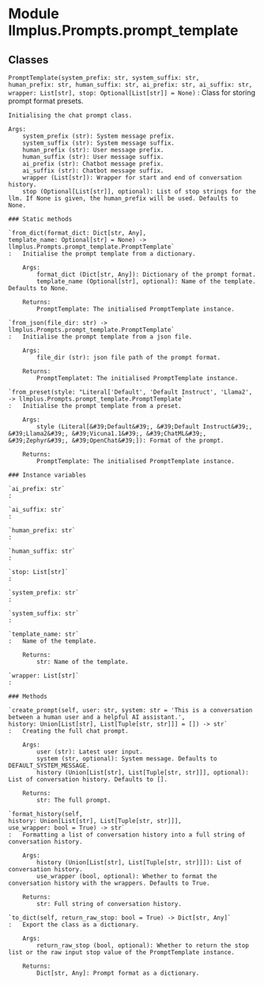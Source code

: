 Module llmplus.Prompts.prompt_template
======================================

Classes
-------

`PromptTemplate(system_prefix: str, system_suffix: str, human_prefix: str, human_suffix: str, ai_prefix: str, ai_suffix: str, wrapper: List[str], stop: Optional[List[str]] = None)`
:   Class for storing prompt format presets.
        
    
    Initialising the chat prompt class.
    
    Args:
        system_prefix (str): System message prefix.
        system_suffix (str): System message suffix.
        human_prefix (str): User message prefix.
        human_suffix (str): User message suffix.
        ai_prefix (str): Chatbot message prefix.
        ai_suffix (str): Chatbot message suffix.
        wrapper (List[str]): Wrapper for start and end of conversation history.
        stop (Optional[List[str]], optional): List of stop strings for the llm. If None is given, the human_prefix will be used. Defaults to None.

    ### Static methods

    `from_dict(format_dict: Dict[str, Any], template_name: Optional[str] = None) ‑> llmplus.Prompts.prompt_template.PromptTemplate`
    :   Initialise the prompt template from a dictionary.
        
        Args:
            format_dict (Dict[str, Any]): Dictionary of the prompt format.
            template_name (Optional[str], optional): Name of the template. Defaults to None.
        
        Returns:
            PromptTemplate: The initialised PromptTemplate instance.

    `from_json(file_dir: str) ‑> llmplus.Prompts.prompt_template.PromptTemplate`
    :   Initialise the prompt template from a json file.
        
        Args:
            file_dir (str): json file path of the prompt format.
        
        Returns:
            PromptTemplatet: The initialised PromptTemplate instance.

    `from_preset(style: "Literal['Default', 'Default Instruct', 'Llama2', 'Vicuna1.1', 'ChatML', 'Zephyr', 'OpenChat']") ‑> llmplus.Prompts.prompt_template.PromptTemplate`
    :   Initialise the prompt template from a preset.
        
        Args:
            style (Literal[&#39;Default&#39;, &#39;Default Instruct&#39;, &#39;Llama2&#39;, &#39;Vicuna1.1&#39;, &#39;ChatML&#39;, &#39;Zephyr&#39;, &#39;OpenChat&#39;]): Format of the prompt.
        
        Returns:
            PromptTemplate: The initialised PromptTemplate instance.

    ### Instance variables

    `ai_prefix: str`
    :

    `ai_suffix: str`
    :

    `human_prefix: str`
    :

    `human_suffix: str`
    :

    `stop: List[str]`
    :

    `system_prefix: str`
    :

    `system_suffix: str`
    :

    `template_name: str`
    :   Name of the template.
        
        Returns:
            str: Name of the template.

    `wrapper: List[str]`
    :

    ### Methods

    `create_prompt(self, user: str, system: str = 'This is a conversation between a human user and a helpful AI assistant.', history: Union[List[str], List[Tuple[str, str]]] = []) ‑> str`
    :   Creating the full chat prompt.
        
        Args:
            user (str): Latest user input.
            system (str, optional): System message. Defaults to DEFAULT_SYSTEM_MESSAGE.
            history (Union[List[str], List[Tuple[str, str]]], optional): List of conversation history. Defaults to [].
        
        Returns:
            str: The full prompt.

    `format_history(self, history: Union[List[str], List[Tuple[str, str]]], use_wrapper: bool = True) ‑> str`
    :   Formatting a list of conversation history into a full string of conversation history.
        
        Args:
            history (Union[List[str], List[Tuple[str, str]]]): List of conversation history. 
            use_wrapper (bool, optional): Whether to format the conversation history with the wrappers. Defaults to True.
        
        Returns:
            str: Full string of conversation history.

    `to_dict(self, return_raw_stop: bool = True) ‑> Dict[str, Any]`
    :   Export the class as a dictionary.
        
        Args:
            return_raw_stop (bool, optional): Whether to return the stop list or the raw input stop value of the PromptTemplate instance.
        
        Returns:
            Dict[str, Any]: Prompt format as a dictionary.